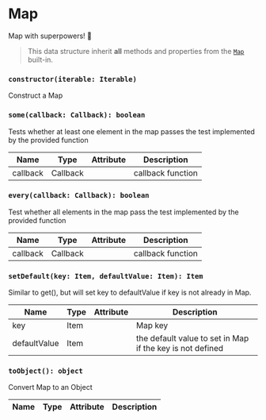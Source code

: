 # Map

Map with superpowers! 💪

> This data structure inherit **all** methods and properties from the [`Map`](https://developer.mozilla.org/en-US/docs/Web/JavaScript/Reference/Global_Objects/Map) built-in.

### `constructor(iterable: Iterable)`

Construct a Map

### `some(callback: Callback): boolean`

Tests whether at least one element in the map passes the test implemented by the provided function

| Name     | Type     | Attribute | Description       |
| -------- | -------- | --------- | ----------------- |
| callback | Callback |           | callback function |

### `every(callback: Callback): boolean`

Test whether all elements in the map pass the test implemented by the provided function

| Name     | Type     | Attribute | Description       |
| -------- | -------- | --------- | ----------------- |
| callback | Callback |           | callback function |

### `setDefault(key: Item, defaultValue: Item): Item`

Similar to get(), but will set key to defaultValue if key is not already in Map.

| Name         | Type | Attribute | Description                                               |
| ------------ | ---- | --------- | --------------------------------------------------------- |
| key          | Item |           | Map key                                                   |
| defaultValue | Item |           | the default value to set in Map if the key is not defined |

### `toObject(): object`

Convert Map to an Object

| Name | Type | Attribute | Description |
| ---- | ---- | --------- | ----------- |

